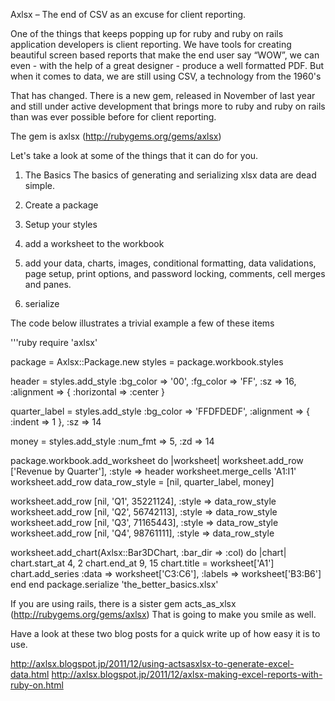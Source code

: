 Axlsx – The end of CSV as an excuse for client reporting. 

One of the things that keeps popping up for ruby and ruby on rails application developers is client reporting.
We have tools for creating beautiful screen based reports that make the end user say “WOW”, we can even - 
with the help of a great designer - produce a well formatted PDF. But when it comes to data, we are still
using CSV, a technology from the 1960's

That has changed. There is a new gem, released in November of last year and still under active development
that brings more to ruby and ruby on rails than was ever possible before for client reporting.

The gem is axlsx (http://rubygems.org/gems/axlsx) 

Let's take a look at some of the things that it can do for you.

1. The Basics
The basics of generating and serializing xlsx data are dead simple. 

1. Create a package
2. Setup your styles
3. add a worksheet to the workbook
3. add your data, charts, images, conditional formatting, data
   validations, page setup, print options, and password locking,
comments, cell merges and panes. 
4. serialize

The code below illustrates a trivial example a few of these items

'''ruby
require 'axlsx'

package = Axlsx::Package.new
styles = package.workbook.styles

header = styles.add_style :bg_color => '00', :fg_color => 'FF', :sz => 16, :alignment => { :horizontal => :center } 

quarter_label = styles.add_style :bg_color => 'FFDFDEDF', :alignment => { :indent => 1 }, :sz => 14

money = styles.add_style :num_fmt => 5, :zd => 14

package.workbook.add_worksheet do |worksheet|
  worksheet.add_row ['Revenue by Quarter'], :style => header
  worksheet.merge_cells 'A1:I1'
  worksheet.add_row
  data_row_style = [nil, quarter_label, money]

  worksheet.add_row [nil, 'Q1', 35221124], :style => data_row_style
  worksheet.add_row [nil, 'Q2', 56742113], :style => data_row_style
  worksheet.add_row [nil, 'Q3', 71165443], :style => data_row_style
  worksheet.add_row [nil, 'Q4', 98761111], :style => data_row_style

  worksheet.add_chart(Axlsx::Bar3DChart, :bar_dir => :col) do |chart|
    chart.start_at 4, 2
    chart.end_at 9, 15
    chart.title = worksheet['A1']
  chart.add_series :data => worksheet['C3:C6'], :labels => worksheet['B3:B6']
  end
end
package.serialize 'the_better_basics.xlsx'

If you are using rails, there is a sister gem acts_as_xlsx (http://rubygems.org/gems/axlsx)
That is going to make you smile as well.

Have a look at these two blog posts for a quick write up of how easy it
is to use.

http://axlsx.blogspot.jp/2011/12/using-actsasxlsx-to-generate-excel-data.html
http://axlsx.blogspot.jp/2011/12/axlsx-making-excel-reports-with-ruby-on.html



 

 

